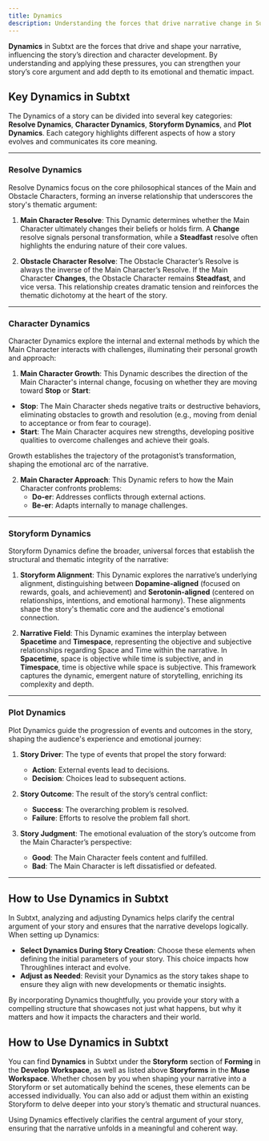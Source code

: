 ```yaml
---
title: Dynamics
description: Understanding the forces that drive narrative change in Subtxt
---
```


**Dynamics** in Subtxt are the forces that drive and shape your narrative, influencing the story’s direction and character development. By understanding and applying these pressures, you can strengthen your story’s core argument and add depth to its emotional and thematic impact.

## Key Dynamics in Subtxt

The Dynamics of a story can be divided into several key categories: **Resolve Dynamics**, **Character Dynamics**, **Storyform Dynamics**, and **Plot Dynamics**. Each category highlights different aspects of how a story evolves and communicates its core meaning.

---

### Resolve Dynamics

Resolve Dynamics focus on the core philosophical stances of the Main and Obstacle Characters, forming an inverse relationship that underscores the story's thematic argument:

1. **Main Character Resolve**: This Dynamic determines whether the Main Character ultimately changes their beliefs or holds firm. A **Change** resolve signals personal transformation, while a **Steadfast** resolve often highlights the enduring nature of their core values.

2. **Obstacle Character Resolve**: The Obstacle Character’s Resolve is always the inverse of the Main Character’s Resolve. If the Main Character **Changes**, the Obstacle Character remains **Steadfast**, and vice versa. This relationship creates dramatic tension and reinforces the thematic dichotomy at the heart of the story.

---

### Character Dynamics

Character Dynamics explore the internal and external methods by which the Main Character interacts with challenges, illuminating their personal growth and approach:

1. **Main Character Growth**: This Dynamic describes the direction of the Main Character's internal change, focusing on whether they are moving toward **Stop** or **Start**:

- **Stop**: The Main Character sheds negative traits or destructive behaviors, eliminating obstacles to growth and resolution (e.g., moving from denial to acceptance or from fear to courage).
- **Start**: The Main Character acquires new strengths, developing positive qualities to overcome challenges and achieve their goals.

Growth establishes the trajectory of the protagonist’s transformation, shaping the emotional arc of the narrative. 

2. **Main Character Approach**: This Dynamic refers to how the Main Character confronts problems:
   - **Do-er**: Addresses conflicts through external actions.
   - **Be-er**: Adapts internally to manage challenges.

---

### Storyform Dynamics

Storyform Dynamics define the broader, universal forces that establish the structural and thematic integrity of the narrative:

1. **Storyform Alignment**: This Dynamic explores the narrative’s underlying alignment, distinguishing between **Dopamine-aligned** (focused on rewards, goals, and achievement) and **Serotonin-aligned** (centered on relationships, intentions, and emotional harmony). These alignments shape the story's thematic core and the audience's emotional connection.

2. **Narrative Field**: This Dynamic examines the interplay between **Spacetime** and **Timespace**, representing the objective and subjective relationships regarding Space and Time within the narrative. In **Spacetime**, space is objective while time is subjective, and in **Timespace**, time is objective while space is subjective. This framework captures the dynamic, emergent nature of storytelling, enriching its complexity and depth.

---

### Plot Dynamics

Plot Dynamics guide the progression of events and outcomes in the story, shaping the audience's experience and emotional journey:

1. **Story Driver**: The type of events that propel the story forward:
   - **Action**: External events lead to decisions.
   - **Decision**: Choices lead to subsequent actions.

2. **Story Outcome**: The result of the story’s central conflict:
   - **Success**: The overarching problem is resolved.
   - **Failure**: Efforts to resolve the problem fall short.

3. **Story Judgment**: The emotional evaluation of the story’s outcome from the Main Character’s perspective:
   - **Good**: The Main Character feels content and fulfilled.
   - **Bad**: The Main Character is left dissatisfied or defeated.

---

## How to Use Dynamics in Subtxt

In Subtxt, analyzing and adjusting Dynamics helps clarify the central argument of your story and ensures that the narrative develops logically. When setting up Dynamics:

- **Select Dynamics During Story Creation**: Choose these elements when defining the initial parameters of your story. This choice impacts how Throughlines interact and evolve.
- **Adjust as Needed**: Revisit your Dynamics as the story takes shape to ensure they align with new developments or thematic insights.

By incorporating Dynamics thoughtfully, you provide your story with a compelling structure that showcases not just what happens, but why it matters and how it impacts the characters and their world.

## How to Use Dynamics in Subtxt

You can find **Dynamics** in Subtxt under the **Storyform** section of **Forming** in the **Develop Workspace**, as well as listed above **Storyforms** in the **Muse Workspace**. Whether chosen by you when shaping your narrative into a Storyform or set automatically behind the scenes, these elements can be accessed individually. You can also add or adjust them within an existing Storyform to delve deeper into your story’s thematic and structural nuances.

Using Dynamics effectively clarifies the central argument of your story, ensuring that the narrative unfolds in a meaningful and coherent way.